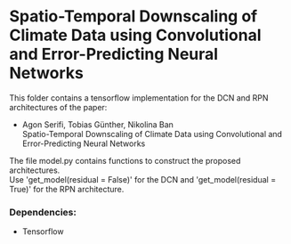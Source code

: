 # Spatio-Temporal Downscaling of Climate Data using Convolutional and Error-Predicting Neural Networks 


This folder contains a tensorflow implementation for the DCN and RPN architectures of the paper:
  
  * Agon Serifi, Tobias Günther, Nikolina Ban <br/>
  Spatio-Temporal Downscaling of Climate Data using Convolutional and Error-Predicting Neural Networks
  
The file model.py contains functions to construct the proposed architectures. <br/>
Use 'get_model(residual = False)' for the DCN and 'get_model(residual = True)' for the RPN architecture.

### Dependencies:
- Tensorflow

